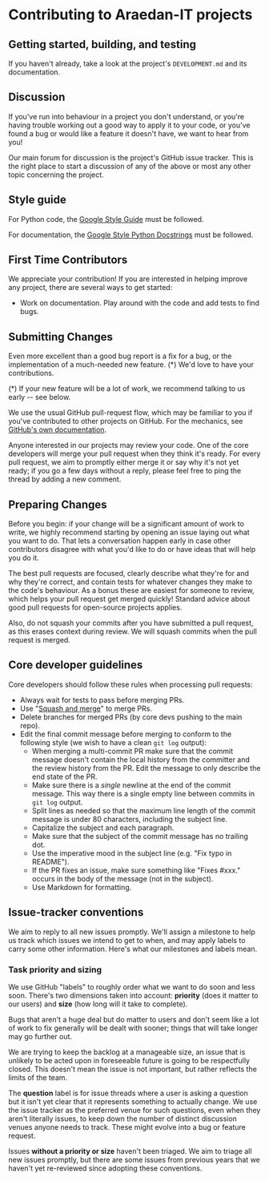# Contributing to Araedan-IT projects

## Getting started, building, and testing

If you haven't already, take a look at the project's `DEVELOPMENT.md` and its
documentation.

## Discussion

If you've run into behaviour in a project you don't understand, or you're having
trouble working out a good way to apply it to your code, or you've found a bug
or would like a feature it doesn't have, we want to hear from you!

Our main forum for discussion is the project's GitHub issue tracker.  This is
the right place to start a discussion of any of the above or most any other
topic concerning the project.

## Style guide

For Python code, the [Google Style
Guide](https://google.github.io/styleguide/pyguide.html) must be followed.

For documentation, the [Google Style Python
Docstrings](https://www.sphinx-doc.org/en/master/usage/extensions/example_google.html)
must be followed.

## First Time Contributors

We appreciate your contribution! If you are interested in helping improve any
project, there are several ways to get started:

* Work on documentation. Play around with the code and add tests to find bugs.

## Submitting Changes

Even more excellent than a good bug report is a fix for a bug, or the
implementation of a much-needed new feature. (*)  We'd love to have your
contributions.

(*) If your new feature will be a lot of work, we recommend talking to us early
-- see below.

We use the usual GitHub pull-request flow, which may be familiar to you if
you've contributed to other projects on GitHub.  For the mechanics, see
[GitHub's own
documentation](https://help.github.com/articles/using-pull-requests/).

Anyone interested in our projects may review your code.  One of the core
developers will merge your pull request when they think it's ready. For every
pull request, we aim to promptly either merge it or say why it's not yet ready;
if you go a few days without a reply, please feel free to ping the thread by
adding a new comment.

## Preparing Changes

Before you begin: if your change will be a significant amount of work to write,
we highly recommend starting by opening an issue laying out what you want to do.
That lets a conversation happen early in case other contributors disagree with
what you'd like to do or have ideas that will help you do it.

The best pull requests are focused, clearly describe what they're for and why
they're correct, and contain tests for whatever changes they make to the code's
behaviour.  As a bonus these are easiest for someone to review, which helps your
pull request get merged quickly! Standard advice about good pull requests for
open-source projects applies.

Also, do not squash your commits after you have submitted a pull request, as
this erases context during review. We will squash commits when the pull request
is merged.

## Core developer guidelines

Core developers should follow these rules when processing pull requests:

* Always wait for tests to pass before merging PRs.
* Use "[Squash and merge](https://github.com/blog/2141-squash-your-commits)"
  to merge PRs.
* Delete branches for merged PRs (by core devs pushing to the main repo).
* Edit the final commit message before merging to conform to the following
  style (we wish to have a clean `git log` output):
  * When merging a multi-commit PR make sure that the commit message doesn't
    contain the local history from the committer and the review history from
    the PR. Edit the message to only describe the end state of the PR.
  * Make sure there is a *single* newline at the end of the commit message.
    This way there is a single empty line between commits in `git log`
    output.
  * Split lines as needed so that the maximum line length of the commit
    message is under 80 characters, including the subject line.
  * Capitalize the subject and each paragraph.
  * Make sure that the subject of the commit message has no trailing dot.
  * Use the imperative mood in the subject line (e.g. "Fix typo in README").
  * If the PR fixes an issue, make sure something like "Fixes #xxx." occurs
    in the body of the message (not in the subject).
  * Use Markdown for formatting.

## Issue-tracker conventions

We aim to reply to all new issues promptly.  We'll assign a milestone to help us
track which issues we intend to get to when, and may apply labels to carry some
other information.  Here's what our milestones and labels mean.

### Task priority and sizing

We use GitHub "labels" to roughly order what we want to do soon and less soon.
There's two dimensions taken into account: **priority** (does it matter to our
users) and **size** (how long will it take to complete).

Bugs that aren't a huge deal but do matter to users and don't seem like a lot of
work to fix generally will be dealt with sooner; things that will take longer
may go further out.

We are trying to keep the backlog at a manageable size, an issue that is
unlikely to be acted upon in foreseeable future is going to be respectfully
closed.  This doesn't mean the issue is not important, but rather reflects the
limits of the team.

The **question** label is for issue threads where a user is asking a question
but it isn't yet clear that it represents something to actually change.  We use
the issue tracker as the preferred venue for such questions, even when they
aren't literally issues, to keep down the number of distinct discussion venues
anyone needs to track.  These might evolve into a bug or feature request.

Issues **without a priority or size** haven't been triaged.  We aim to triage
all new issues promptly, but there are some issues from previous years that we
haven't yet re-reviewed since adopting these conventions.
